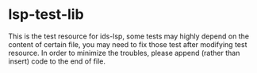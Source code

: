 # lsp-test-lib

This is the test resource for ids-lsp,
some tests may highly depend on the content of certain file,
you may need to fix those test after modifying test resource.
In order to minimize the troubles, please append (rather than insert)
code to the end of file.
